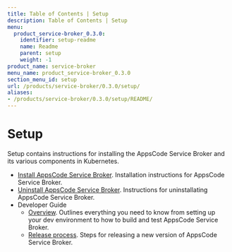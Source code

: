 ```yaml
---
title: Table of Contents | Setup
description: Table of Contents | Setup
menu:
  product_service-broker_0.3.0:
    identifier: setup-readme
    name: Readme
    parent: setup
    weight: -1
product_name: service-broker
menu_name: product_service-broker_0.3.0
section_menu_id: setup
url: /products/service-broker/0.3.0/setup/
aliases:
- /products/service-broker/0.3.0/setup/README/
---
```


# Setup

Setup contains instructions for installing the AppsCode Service Broker and its various components in Kubernetes.

- [Install AppsCode Service Broker](/products/service-broker/0.3.0/setup/install). Installation instructions for AppsCode Service Broker.
- [Uninstall AppsCode Service Broker](/products/service-broker/0.3.0/setup/uninstall). Instructions for uninstallating AppsCode Service Broker.
- Developer Guide
  - [Overview](/products/service-broker/0.3.0/setup/developer-guide/overview). Outlines everything you need to know from setting up your dev environment to how to build and test AppsCode Service Broker.
  - [Release process](/products/service-broker/0.3.0/setup/developer-guide/release). Steps for releasing a new version of AppsCode Service Broker.
